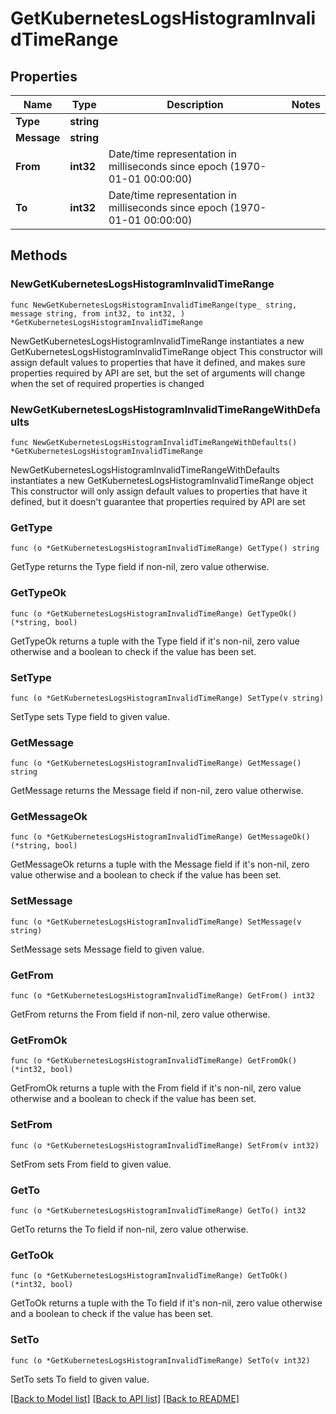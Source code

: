 # GetKubernetesLogsHistogramInvalidTimeRange

## Properties

Name | Type | Description | Notes
------------ | ------------- | ------------- | -------------
**Type** | **string** |  | 
**Message** | **string** |  | 
**From** | **int32** | Date/time representation in milliseconds since epoch (1970-01-01 00:00:00) | 
**To** | **int32** | Date/time representation in milliseconds since epoch (1970-01-01 00:00:00) | 

## Methods

### NewGetKubernetesLogsHistogramInvalidTimeRange

`func NewGetKubernetesLogsHistogramInvalidTimeRange(type_ string, message string, from int32, to int32, ) *GetKubernetesLogsHistogramInvalidTimeRange`

NewGetKubernetesLogsHistogramInvalidTimeRange instantiates a new GetKubernetesLogsHistogramInvalidTimeRange object
This constructor will assign default values to properties that have it defined,
and makes sure properties required by API are set, but the set of arguments
will change when the set of required properties is changed

### NewGetKubernetesLogsHistogramInvalidTimeRangeWithDefaults

`func NewGetKubernetesLogsHistogramInvalidTimeRangeWithDefaults() *GetKubernetesLogsHistogramInvalidTimeRange`

NewGetKubernetesLogsHistogramInvalidTimeRangeWithDefaults instantiates a new GetKubernetesLogsHistogramInvalidTimeRange object
This constructor will only assign default values to properties that have it defined,
but it doesn't guarantee that properties required by API are set

### GetType

`func (o *GetKubernetesLogsHistogramInvalidTimeRange) GetType() string`

GetType returns the Type field if non-nil, zero value otherwise.

### GetTypeOk

`func (o *GetKubernetesLogsHistogramInvalidTimeRange) GetTypeOk() (*string, bool)`

GetTypeOk returns a tuple with the Type field if it's non-nil, zero value otherwise
and a boolean to check if the value has been set.

### SetType

`func (o *GetKubernetesLogsHistogramInvalidTimeRange) SetType(v string)`

SetType sets Type field to given value.


### GetMessage

`func (o *GetKubernetesLogsHistogramInvalidTimeRange) GetMessage() string`

GetMessage returns the Message field if non-nil, zero value otherwise.

### GetMessageOk

`func (o *GetKubernetesLogsHistogramInvalidTimeRange) GetMessageOk() (*string, bool)`

GetMessageOk returns a tuple with the Message field if it's non-nil, zero value otherwise
and a boolean to check if the value has been set.

### SetMessage

`func (o *GetKubernetesLogsHistogramInvalidTimeRange) SetMessage(v string)`

SetMessage sets Message field to given value.


### GetFrom

`func (o *GetKubernetesLogsHistogramInvalidTimeRange) GetFrom() int32`

GetFrom returns the From field if non-nil, zero value otherwise.

### GetFromOk

`func (o *GetKubernetesLogsHistogramInvalidTimeRange) GetFromOk() (*int32, bool)`

GetFromOk returns a tuple with the From field if it's non-nil, zero value otherwise
and a boolean to check if the value has been set.

### SetFrom

`func (o *GetKubernetesLogsHistogramInvalidTimeRange) SetFrom(v int32)`

SetFrom sets From field to given value.


### GetTo

`func (o *GetKubernetesLogsHistogramInvalidTimeRange) GetTo() int32`

GetTo returns the To field if non-nil, zero value otherwise.

### GetToOk

`func (o *GetKubernetesLogsHistogramInvalidTimeRange) GetToOk() (*int32, bool)`

GetToOk returns a tuple with the To field if it's non-nil, zero value otherwise
and a boolean to check if the value has been set.

### SetTo

`func (o *GetKubernetesLogsHistogramInvalidTimeRange) SetTo(v int32)`

SetTo sets To field to given value.



[[Back to Model list]](../README.md#documentation-for-models) [[Back to API list]](../README.md#documentation-for-api-endpoints) [[Back to README]](../README.md)



